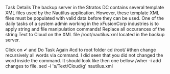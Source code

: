 Task Details
The backup server in the Stratos DC contains several template XML files used by the Nautilus application. However, these template XML files must be populated with valid data before they can be used. One of the daily tasks of a system admin working in the xFusionCorp industries is to apply string and file manipulation commands!
Replace all occurances of the string Text to Cloud on the XML file /root/nautilus.xml located in the backup server.


Click on ✔ and Do Task Again
#cd to root folder
cd /root/
#then change recursively all words via command. I did seen that you did not changed the word inside the command. It should look like then one bellow /wher -i add changes to file.
sed -i 's/Text/Cloud/g' nautilus.xml
